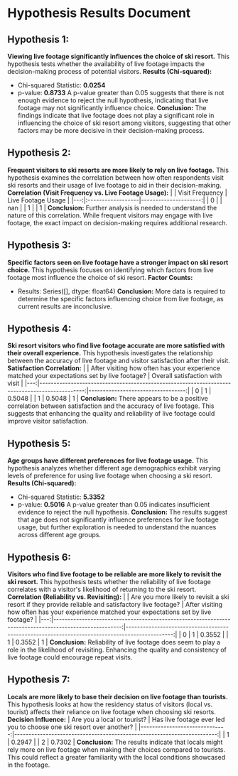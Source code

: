 # Hypothesis Results Document

## Hypothesis 1:
**Viewing live footage significantly influences the choice of ski resort.**
This hypothesis tests whether the availability of live footage impacts the decision-making process of potential visitors.
**Results (Chi-squared):**
- Chi-squared Statistic: **0.0254**
- p-value: **0.8733**
A p-value greater than 0.05 suggests that there is not enough evidence to reject the null hypothesis, indicating that live footage may not significantly influence choice.
**Conclusion:** The findings indicate that live footage does not play a significant role in influencing the choice of ski resort among visitors, suggesting that other factors may be more decisive in their decision-making process.

## Hypothesis 2:
**Frequent visitors to ski resorts are more likely to rely on live footage.**
This hypothesis examines the correlation between how often respondents visit ski resorts and their usage of live footage to aid in their decision-making.
**Correlation (Visit Frequency vs. Live Footage Usage):**
|    | Visit Frequency   |   Live Footage Usage |
|---:|:------------------|---------------------:|
|  0 |                   |                  nan |
|  1 |                   |                    1 |
**Conclusion:** Further analysis is needed to understand the nature of this correlation. While frequent visitors may engage with live footage, the exact impact on decision-making requires additional research.

## Hypothesis 3:
**Specific factors seen on live footage have a stronger impact on ski resort choice.**
This hypothesis focuses on identifying which factors from live footage most influence the choice of ski resort.
**Factor Counts:**
- Results:
  Series([], dtype: float64)
**Conclusion:** More data is required to determine the specific factors influencing choice from live footage, as current results are inconclusive.

## Hypothesis 4:
**Ski resort visitors who find live footage accurate are more satisfied with their overall experience.**
This hypothesis investigates the relationship between the accuracy of live footage and visitor satisfaction after their visit.
**Satisfaction Correlation:**
|    |   After visiting how often has your experience matched your expectations set by live footage? |   Overall satisfaction with visit |
|---:|----------------------------------------------------------------------------------------------:|----------------------------------:|
|  0 |                                                                                        1      |                            0.5048 |
|  1 |                                                                                        0.5048 |                            1      |
**Conclusion:** There appears to be a positive correlation between satisfaction and the accuracy of live footage. This suggests that enhancing the quality and reliability of live footage could improve visitor satisfaction.
## Hypothesis 5:
**Age groups have different preferences for live footage usage.**
This hypothesis analyzes whether different age demographics exhibit varying levels of preference for using live footage when choosing a ski resort.
**Results (Chi-squared):**
- Chi-squared Statistic: **5.3352**
- p-value: **0.5016**
A p-value greater than 0.05 indicates insufficient evidence to reject the null hypothesis.
**Conclusion:** The results suggest that age does not significantly influence preferences for live footage usage, but further exploration is needed to understand the nuances across different age groups.

## Hypothesis 6:
**Visitors who find live footage to be reliable are more likely to revisit the ski resort.**
This hypothesis tests whether the reliability of live footage correlates with a visitor's likelihood of returning to the ski resort.
**Correlation (Reliability vs. Revisiting):**
|    |   Are you more likely to revisit a ski resort if they provide reliable and satisfactory live footage? |   After visiting how often has your experience matched your expectations set by live footage? |
|---:|------------------------------------------------------------------------------------------------------:|----------------------------------------------------------------------------------------------:|
|  0 |                                                                                                1      |                                                                                        0.3552 |
|  1 |                                                                                                0.3552 |                                                                                        1      |
**Conclusion:** Reliability of live footage does seem to play a role in the likelihood of revisiting. Enhancing the quality and consistency of live footage could encourage repeat visits.
## Hypothesis 7:
**Locals are more likely to base their decision on live footage than tourists.**
This hypothesis looks at how the residency status of visitors (local vs. tourist) affects their reliance on live footage when choosing ski resorts.
**Decision Influence:**
|   Are you a local or tourist? |   Has live footage ever led you to choose one ski resort over another? |
|------------------------------:|-----------------------------------------------------------------------:|
|                             1 |                                                                 0.2947 |
|                             2 |                                                                 0.7302 |
**Conclusion:** The results indicate that locals might rely more on live footage when making their choices compared to tourists. This could reflect a greater familiarity with the local conditions showcased in the footage.
